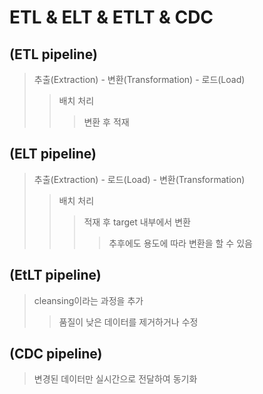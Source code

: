 # ETL & ELT & ETLT & CDC

## (ETL pipeline)

> 추출(Extraction) - 변환(Transformation) - 로드(Load)
>
> > 배치 처리
> >
> > > 변환 후 적재

## (ELT pipeline)

> 추출(Extraction) - 로드(Load) - 변환(Transformation)
>
> > 배치 처리
> >
> > > 적재 후 target 내부에서 변환
> > >
> > > > 추후에도 용도에 따라 변환을 할 수 있음

## (EtLT pipeline)

> cleansing이라는 과정을 추가
>
> > 품질이 낮은 데이터를 제거하거나 수정

## (CDC pipeline)

> 변경된 데이터만 실시간으로 전달하여 동기화
